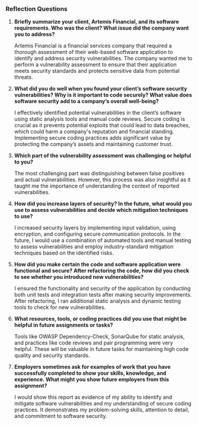 ### Reflection Questions

1. **Briefly summarize your client, Artemis Financial, and its software requirements. Who was the client? What issue did the company want you to address?**

   Artemis Financial is a financial services company that required a thorough assessment of their web-based software application to identify and address security vulnerabilities. The company wanted me to perform a vulnerability assessment to ensure that their application meets security standards and protects sensitive data from potential threats.

2. **What did you do well when you found your client’s software security vulnerabilities? Why is it important to code securely? What value does software security add to a company’s overall well-being?**

   I effectively identified potential vulnerabilities in the client’s software using static analysis tools and manual code reviews. Secure coding is crucial as it prevents potential exploits that could lead to data breaches, which could harm a company's reputation and financial standing. Implementing secure coding practices adds significant value by protecting the company’s assets and maintaining customer trust.

3. **Which part of the vulnerability assessment was challenging or helpful to you?**

   The most challenging part was distinguishing between false positives and actual vulnerabilities. However, this process was also insightful as it taught me the importance of understanding the context of reported vulnerabilities.

4. **How did you increase layers of security? In the future, what would you use to assess vulnerabilities and decide which mitigation techniques to use?**

   I increased security layers by implementing input validation, using encryption, and configuring secure communication protocols. In the future, I would use a combination of automated tools and manual testing to assess vulnerabilities and employ industry-standard mitigation techniques based on the identified risks.

5. **How did you make certain the code and software application were functional and secure? After refactoring the code, how did you check to see whether you introduced new vulnerabilities?**

   I ensured the functionality and security of the application by conducting both unit tests and integration tests after making security improvements. After refactoring, I ran additional static analysis and dynamic testing tools to check for new vulnerabilities.

6. **What resources, tools, or coding practices did you use that might be helpful in future assignments or tasks?**

   Tools like OWASP Dependency-Check, SonarQube for static analysis, and practices like code reviews and pair programming were very helpful. These will be valuable in future tasks for maintaining high code quality and security standards.

7. **Employers sometimes ask for examples of work that you have successfully completed to show your skills, knowledge, and experience. What might you show future employers from this assignment?**

   I would show this report as evidence of my ability to identify and mitigate software vulnerabilities and my understanding of secure coding practices. It demonstrates my problem-solving skills, attention to detail, and commitment to software security.
